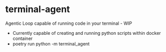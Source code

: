 # terminal-agent

Agentic Loop capable of running code in your terminal - WIP

- Currently capable of creating and running python scripts within docker container
- poetry run python -m terminal_agent    
